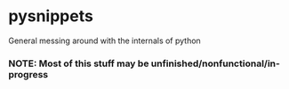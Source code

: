 # pysnippets
General messing around with the internals of python

### NOTE: Most of this stuff may be unfinished/nonfunctional/in-progress
